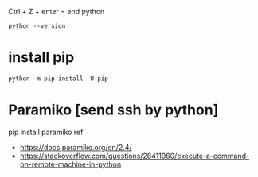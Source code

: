 Ctrl + Z + enter = end python

`python --version`
# install pip
`python -m pip install -U pip`



# Paramiko [send ssh by python]
pip install paramiko 
ref 
- https://docs.paramiko.org/en/2.4/
- https://stackoverflow.com/questions/28411960/execute-a-command-on-remote-machine-in-python
